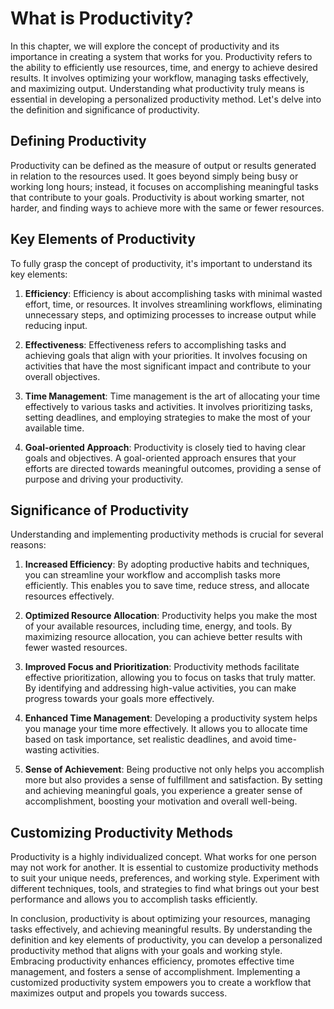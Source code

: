 # What is Productivity?

In this chapter, we will explore the concept of productivity and its importance in creating a system that works for you. Productivity refers to the ability to efficiently use resources, time, and energy to achieve desired results. It involves optimizing your workflow, managing tasks effectively, and maximizing output. Understanding what productivity truly means is essential in developing a personalized productivity method. Let's delve into the definition and significance of productivity.

## Defining Productivity

Productivity can be defined as the measure of output or results generated in relation to the resources used. It goes beyond simply being busy or working long hours; instead, it focuses on accomplishing meaningful tasks that contribute to your goals. Productivity is about working smarter, not harder, and finding ways to achieve more with the same or fewer resources.

## Key Elements of Productivity

To fully grasp the concept of productivity, it's important to understand its key elements:

1. **Efficiency**: Efficiency is about accomplishing tasks with minimal wasted effort, time, or resources. It involves streamlining workflows, eliminating unnecessary steps, and optimizing processes to increase output while reducing input.
    
2. **Effectiveness**: Effectiveness refers to accomplishing tasks and achieving goals that align with your priorities. It involves focusing on activities that have the most significant impact and contribute to your overall objectives.
    
3. **Time Management**: Time management is the art of allocating your time effectively to various tasks and activities. It involves prioritizing tasks, setting deadlines, and employing strategies to make the most of your available time.
    
4. **Goal-oriented Approach**: Productivity is closely tied to having clear goals and objectives. A goal-oriented approach ensures that your efforts are directed towards meaningful outcomes, providing a sense of purpose and driving your productivity.
    

## Significance of Productivity

Understanding and implementing productivity methods is crucial for several reasons:

1. **Increased Efficiency**: By adopting productive habits and techniques, you can streamline your workflow and accomplish tasks more efficiently. This enables you to save time, reduce stress, and allocate resources effectively.
    
2. **Optimized Resource Allocation**: Productivity helps you make the most of your available resources, including time, energy, and tools. By maximizing resource allocation, you can achieve better results with fewer wasted resources.
    
3. **Improved Focus and Prioritization**: Productivity methods facilitate effective prioritization, allowing you to focus on tasks that truly matter. By identifying and addressing high-value activities, you can make progress towards your goals more effectively.
    
4. **Enhanced Time Management**: Developing a productivity system helps you manage your time more effectively. It allows you to allocate time based on task importance, set realistic deadlines, and avoid time-wasting activities.
    
5. **Sense of Achievement**: Being productive not only helps you accomplish more but also provides a sense of fulfillment and satisfaction. By setting and achieving meaningful goals, you experience a greater sense of accomplishment, boosting your motivation and overall well-being.
    

## Customizing Productivity Methods

Productivity is a highly individualized concept. What works for one person may not work for another. It is essential to customize productivity methods to suit your unique needs, preferences, and working style. Experiment with different techniques, tools, and strategies to find what brings out your best performance and allows you to accomplish tasks efficiently.

In conclusion, productivity is about optimizing your resources, managing tasks effectively, and achieving meaningful results. By understanding the definition and key elements of productivity, you can develop a personalized productivity method that aligns with your goals and working style. Embracing productivity enhances efficiency, promotes effective time management, and fosters a sense of accomplishment. Implementing a customized productivity system empowers you to create a workflow that maximizes output and propels you towards success.
